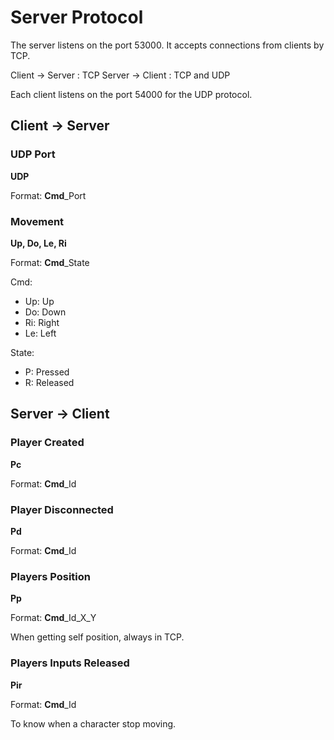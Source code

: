 # Server Protocol

The server listens on the port 53000.
It accepts connections from clients by TCP.

Client -> Server : TCP
Server -> Client : TCP and UDP

Each client listens on the port 54000 for the UDP protocol.



## Client → Server

### UDP Port
**UDP**

Format: **Cmd**_Port

### Movement
**Up, Do, Le, Ri**

Format: **Cmd**_State

Cmd:
- Up: Up
- Do: Down
- Ri: Right
- Le: Left

State:
- P: Pressed
- R: Released



## Server → Client

### Player Created
**Pc**

Format: **Cmd**_Id


### Player Disconnected
**Pd**

Format: **Cmd**_Id


### Players Position
**Pp**

Format: **Cmd**_Id_X_Y

When getting self position, always in TCP.


### Players Inputs Released
**Pir**

Format: **Cmd**_Id

To know when a character stop moving.